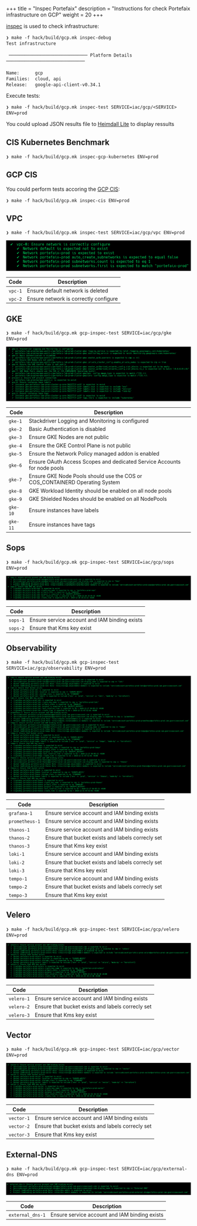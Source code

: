 +++
title = "Inspec Portefaix"
description = "Instructions for check Portefaix infrastructure on GCP"
weight = 20
+++

[inspec](http://inspec.io/) is used to check infrastructure:

```shell
❯ make -f hack/build/gcp.mk inspec-debug
Test infrastructure

 ────────────────────────────── Platform Details ──────────────────────────────

Name:      gcp
Families:  cloud, api
Release:   google-api-client-v0.34.1
```

Execute tests:

```shell
❯ make -f hack/build/gcp.mk inspec-test SERVICE=iac/gcp/<SERVICE> ENV=prod
```

You could upload JSON results file to [Heimdall Lite](https://heimdall-lite.mitre.org/) to display ressults

## CIS Kubernetes Benchmark

```shell
❯ make -f hack/build/gcp.mk inspec-gcp-kubernetes ENV=prod
```

## GCP CIS

You could perform tests accoring the [GCP CIS](https://opensource.googleblog.com/2020/08/assess-security-of-cloud-deployments.html):

```shell
❯ make -f hack/build/gcp.mk inspec-cis ENV=prod
```

## VPC

```shell
❯ make -f hack/build/gcp.mk inspec-test SERVICE=iac/gcp/vpc ENV=prod
```

<img src="/docs/images/inspec-gcp-vpc.png"
 alt="VPC"
 class="mt-3 mb-3 border border-info rounded">

| Code | Description|
|---|---|
| `vpc-1` | Ensure default network is deleted |
| `vpc-2` | Ensure network is correctly configure |

## GKE

```shell
❯ make -f hack/build/gcp.mk gcp-inspec-test SERVICE=iac/gcp/gke ENV=prod
```

<img src="/docs/images/inspec-gcp-gke.png"
 alt="GKE"
 class="mt-3 mb-3 border border-info rounded">

| Code | Description|
|---|---|
| `gke-1` | Stackdriver Logging and Monitoring is configured |
| `gke-2` | Basic Authentication is disabled |
| `gke-3` | Ensure GKE Nodes are not public |
| `gke-4` | Ensure the GKE Control Plane is not public |
| `gke-5` | Ensure the Network Policy managed addon is enabled |
| `gke-6` | Ensure OAuth Access Scopes and dedicated Service Accounts for node pools |
| `gke-7` | Ensure GKE Node Pools should use the COS or COS_CONTAINERD Operating System |
| `gke-8` | GKE Workload Identity should be enabled on all node pools |
| `gke-9` | GKE Shielded Nodes should be enabled on all NodePools |
| `gke-10` | Ensure instances have labels |
| `gke-11` | Ensure instances have tags |

## Sops

```shell
❯ make -f hack/build/gcp.mk gcp-inspec-test SERVICE=iac/gcp/sops ENV=prod
```

<img src="/docs/images/inspec-gcp-sops.png"
 alt="Sops"
 class="mt-3 mb-3 border border-info rounded">

| Code | Description|
|---|---|
| `sops-1` | Ensure service account and IAM binding exists |
| `sops-2` | Ensure that Kms key exist |

## Observability

```shell
❯ make -f hack/build/gcp.mk gcp-inspec-test SERVICE=iac/gcp/observability ENV=prod
```

<img src="/docs/images/inspec-gcp-observability.png"
 alt="Observability"
 class="mt-3 mb-3 border border-info rounded">

| Code | Description|
|---|---|
| `grafana-1` | Ensure service account and IAM binding exists |
| `prometheus-1` | Ensure service account and IAM binding exists |
| `thanos-1` | Ensure service account and IAM binding exists |
| `thanos-2` | Ensure that bucket exists and labels correcly set |
| `thanos-3` | Ensure that Kms key exist |
| `loki-1` | Ensure service account and IAM binding exists |
| `loki-2` | Ensure that bucket exists and labels correcly set |
| `loki-3` | Ensure that Kms key exist |
| `tempo-1` | Ensure service account and IAM binding exists |
| `tempo-2` | Ensure that bucket exists and labels correcly set |
| `tempo-3` | Ensure that Kms key exist |

## Velero

```shell
❯ make -f hack/build/gcp.mk gcp-inspec-test SERVICE=iac/gcp/velero ENV=prod
```

<img src="/docs/images/inspec-gcp-velero.png"
 alt="Velero"
 class="mt-3 mb-3 border border-info rounded">

| Code | Description|
|---|---|
| `velero-1` | Ensure service account and IAM binding exists |
| `velero-2` | Ensure that bucket exists and labels correcly set |
| `velero-3` | Ensure that Kms key exist |

## Vector

```shell
❯ make -f hack/build/gcp.mk gcp-inspec-test SERVICE=iac/gcp/vector ENV=prod
```

<img src="/docs/images/inspec-gcp-vector.png"
 alt="Vector"
 class="mt-3 mb-3 border border-info rounded">

| Code | Description|
|---|---|
| `vector-1` | Ensure service account and IAM binding exists |
| `vector-2` | Ensure that bucket exists and labels correcly set |
| `vector-3` | Ensure that Kms key exist |

## External-DNS

```shell
❯ make -f hack/build/gcp.mk gcp-inspec-test SERVICE=iac/gcp/external-dns ENV=prod
```

<img src="/docs/images/inspec-gcp-external-dns.png"
 alt="External-DNS"
 class="mt-3 mb-3 border border-info rounded">

| Code | Description|
|---|---|
| `external_dns-1` | Ensure service account and IAM binding exists |
